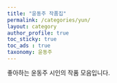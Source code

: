 ```yaml
---
title: "윤동주 작품집"
permalink: /categories/yun/
layout: category
author_profile: true
toc_sticky: true
toc_ads : true
taxonomy: 윤동주
---
```


좋아하는 윤동주 시인의 작품 모음입니다.
